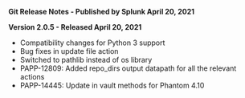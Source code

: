 **Git Release Notes - Published by Splunk April 20, 2021**


**Version 2.0.5 - Released April 20, 2021**

* Compatibility changes for Python 3 support
* Bug fixes in update file action
* Switched to pathlib instead of os library
* PAPP-12809: Added repo\_dirs output datapath for all the relevant actions
* PAPP-14445: Update in vault methods for Phantom 4.10
